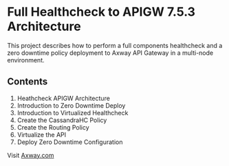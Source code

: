 # Full Healthcheck to APIGW 7.5.3 Architecture

This project describes how to perform a full components healthcheck and a zero downtime policy deployment to Axway API Gateway in a multi-node environment.

## Contents
1.	Heathcheck APIGW Architecture
2.	Introduction to Zero Downtime Deploy
3.	Introduction to Virtualized Healthcheck
4.	Create the CassandraHC Policy
5.	Create the Routing Policy
6.	Virtualize the API
7.	Deploy Zero Downtime Configuration

Visit [Axway.com](https://www.axway.com)
